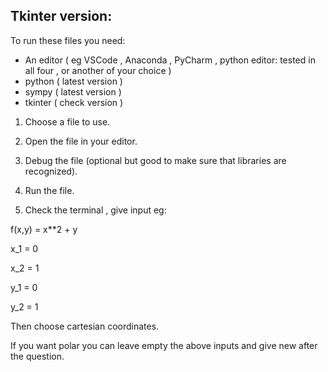 
Tkinter version:
----------------

To run these files you need:
* An editor ( eg VSCode , Anaconda , PyCharm , python editor: tested in all four , or another of your choice )
* python ( latest version )
* sympy ( latest version )
* tkinter ( check version )

1. Choose a file to use.

2. Open the file in your editor.

3. Debug the file (optional but good to make sure that libraries are recognized).

4. Run the file.

5. Check the terminal , give input eg:

f(x,y) = x**2 + y

x_1 = 0

x_2 = 1

y_1 = 0

y_2 = 1

Then choose cartesian coordinates.

If you want polar you can leave empty the above inputs and give new after the question.

